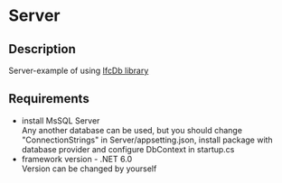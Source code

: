 # Server

## Description
Server-example of using [IfcDb library](https://github.com/BelitskyYevgeniy/IfcDb) 

## Requirements
- install MsSQL Server  
Any another database can be used, but you should change "ConnectionStrings" in Server/appsetting.json, install package with database provider and configure DbContext in startup.cs
- framework version - .NET 6.0  
Version can be changed by yourself
